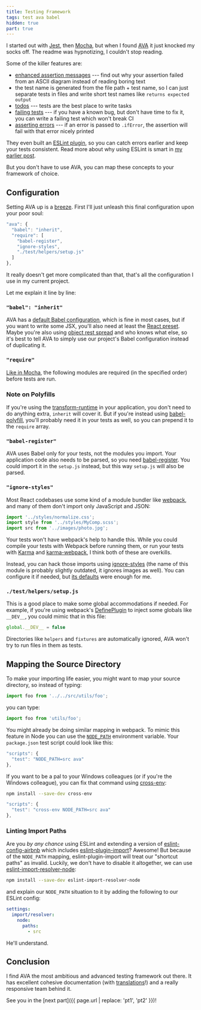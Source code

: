 ```yaml
---
title: Testing Framework
tags: test ava babel
hidden: true
part: true
---
```


I started out with [Jest], then [Mocha], but when I found [AVA] it just knocked my socks off. The readme was hypnotizing, I couldn't stop reading.

Some of the killer features are:

  - [enhanced assertion messages] --- find out why your assertion failed from an ASCII diagram instead of reading boring text
  - the test name is generated from the file path + test name, so I can just separate tests in files and write short test names like `returns expected output`
  - [todos] --- tests are the best place to write tasks
  - [failing tests] --- if you have a known bug, but don't have time to fix it, you can write a failing test which won't break CI
  - [asserting errors] --- if an error is passed to `.ifError`, the assertion will fail with that error nicely printed

They even built an [ESLint plugin], so you can catch errors earlier and keep your tests consistent. Read more about why using ESLint is smart in [my earlier post][Intro to ESLint].

[AVA]: https://github.com/avajs/ava
[Jest]: https://facebook.github.io/jest/
[Mocha]: http://mochajs.org/
[enhanced assertion messages]: https://github.com/avajs/ava/tree/402a7d5978a18bb04c22ee40579b089ee5f6234a#enhanced-assertion-messages
[todos]: https://github.com/avajs/ava/tree/402a7d5978a18bb04c22ee40579b089ee5f6234a#test-placeholders-todo
[failing tests]: https://github.com/avajs/ava/tree/402a7d5978a18bb04c22ee40579b089ee5f6234a#failing-tests
[asserting errors]: https://github.com/avajs/ava/tree/402a7d5978a18bb04c22ee40579b089ee5f6234a#iferrorerror-message
[ESLint plugin]: https://github.com/avajs/eslint-plugin-ava
[Intro to ESLint]: http://silvenon.com/intro-to-eslint/

But you don't have to use AVA, you can map these concepts to your framework of choice.

## Configuration

Setting AVA up is a [breeze][ava-config]. First I'll just unleash this final configuration upon your poor soul:

```js
"ava": {
  "babel": "inherit",
  "require": [
    "babel-register",
    "ignore-styles",
    "./test/helpers/setup.js"
  ]
},
```

It really doesn't get more complicated than that, that's all the configuration I use in my current project.

Let me explain it line by line:

[ava-config]: https://github.com/avajs/ava/tree/402a7d5978a18bb04c22ee40579b089ee5f6234a#configuration

### `"babel": "inherit"`

AVA has a [default Babel configuration][ava-defaults], which is fine in most cases, but if you want to write some JSX, you'll also need at least the [React preset]. Maybe you're also using [object rest spread] and who knows what else, so it's best to tell AVA to simply use our project's Babel configuration instead of duplicating it.

[ava-defaults]: https://github.com/avajs/ava/tree/402a7d5978a18bb04c22ee40579b089ee5f6234a#es2015-support
[React preset]: https://babeljs.io/docs/plugins/preset-react/
[object rest spread]: http://babeljs.io/docs/plugins/transform-object-rest-spread/

### `"require"`

[Like in Mocha][mocha-require], the following modules are required (in the specified order) before tests are run.

[mocha-require]: http://mochajs.org/#r---require-module-name

### Note on Polyfills

If you're using the [transform-runtime] in your application, you don't need to do anything extra, `inherit` will cover it. But if you're instead using [babel-polyfill], you'll probably need it in your tests as well, so you can prepend it to the `require` array.

[transform-runtime]: https://babeljs.io/docs/plugins/transform-runtime/
[babel-polyfill]: https://babeljs.io/docs/usage/polyfill/
[Promises]: https://babeljs.io/docs/learn-es2015/#promises
[Generators]: https://babeljs.io/docs/learn-es2015/#generators

### `"babel-register"`

AVA uses Babel only for your tests, not the modules you import. Your application code also needs to be parsed, so you need [babel-register]. You could import it in the `setup.js` instead, but this way `setup.js` will also be parsed.

[babel-register]: https://babeljs.io/docs/usage/require/

### `"ignore-styles"`

Most React codebases use some kind of a module bundler like [webpack], and many of them don't import only JavaScript and JSON:

```js
import '../styles/normalize.css';
import style from '../styles/MyComp.scss';
import src from '../images/photo.jpg';
```

Your tests won't have webpack's help to handle this. While you could compile your tests with Webpack before running them, or run your tests with [Karma] and [karma-webpack], I think both of these are overkills.

Instead, you can hack those imports using [ignore-styles] (the name of this module is probably slightly outdated, it ignores images as well). You can configure it if needed, but [its defaults][ignore-styles-defaults] were enough for me.

[webpack]: http://webpack.github.io/
[ignore-styles]: https://github.com/bkonkle/ignore-styles
[ignore-styles-defaults]: https://github.com/bkonkle/ignore-styles/blob/6097902f01ce4181086386c8039df55d74b829ce/lib/ignore-styles.js#L7
[Karma]: https://karma-runner.github.io/0.13/index.html
[karma-webpack]: https://github.com/webpack/karma-webpack

### `./test/helpers/setup.js`

This is a good place to make some global accommodations if needed. For example, if you're using webpack's [DefinePlugin] to inject some globals like `__DEV__`, you could mimic that in this file:

```js
global.__DEV__ = false
```

Directories like `helpers` and `fixtures` are automatically ignored, AVA won't try to run files in them as tests.

[DefinePlugin]: https://webpack.github.io/docs/list-of-plugins.html#defineplugin

## Mapping the Source Directory

To make your importing life easier, you might want to map your source directory, so instead of typing:

```js
import foo from '../../src/utils/foo';
```

you can type:

```js
import foo from 'utils/foo';
```

You might already be doing similar mapping in webpack. To mimic this feature in Node you can use the [`NODE_PATH`] environment variable. Your `package.json` test script could look like this:

```js
"scripts": {
  "test": "NODE_PATH=src ava"
},
```

If you want to be a pal to your Windows colleagues (or if you're the Windows colleague), you can fix that command using [cross-env]:

```bash
npm install --save-dev cross-env
```

```js
"scripts": {
  "test": "cross-env NODE_PATH=src ava"
},
```

[`NODE_PATH`]: https://nodejs.org/api/modules.html#modules_loading_from_the_global_folders
[cross-env]: https://github.com/kentcdodds/cross-env

### Linting Import Paths

Are you *by any chance* using ESLint and extending a version of [eslint-config-airbnb] which includes [eslint-plugin-import]? Awesome! But because of the `NODE_PATH` mapping, eslint-plugin-import will treat our "shortcut paths" as invalid. Luckily, we don't have to disable it altogether, we can use [eslint-import-resolver-node]:

```bash
npm install --save-dev eslint-import-resolver-node
```

and explain our `NODE_PATH` situation to it by adding the following to our ESLint config:

```yaml
settings:
  import/resolver:
    node:
      paths:
        - src
```

He'll understand.

[eslint-config-airbnb]: https://www.npmjs.com/package/eslint-config-airbnb
[eslint-plugin-import]: https://github.com/benmosher/eslint-plugin-import
[eslint-import-resolver-node]: https://www.npmjs.com/package/eslint-import-resolver-node

## Conclusion

I find AVA the most ambitious and advanced testing framework out there. It has excellent cohesive documentation (with [translations]!) and a really responsive team behind it.

See you in the [next part]({{ page.url | replace: 'pt1', 'pt2' }})!

[translations]: https://github.com/avajs/ava-docs
